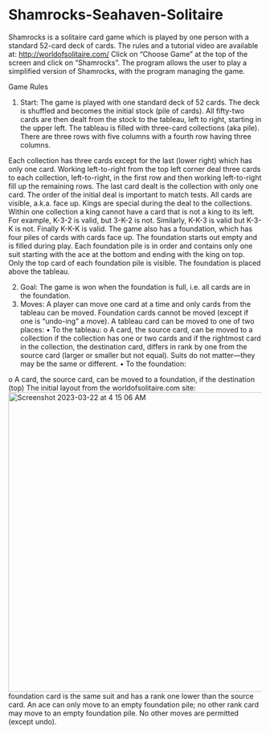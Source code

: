 # Shamrocks-Seahaven-Solitaire

Shamrocks is a solitaire card game which is played by one person with a standard 52-card deck of cards. The rules and a tutorial video are available at:
http://worldofsolitaire.com/
Click on “Choose Game” at the top of the screen and click on “Shamrocks”.
The program allows the user to play a simplified version of Shamrocks, with the program managing the game.

Game Rules
1. Start: The game is played with one standard deck of 52 cards. The deck is shuffled and becomes the initial stock (pile of cards).
All fifty-two cards are then dealt from the stock to the tableau, left to right, starting in the upper left. The tableau is filled with three-card collections (aka pile). There are three rows with five columns with a fourth row having three columns.

Each collection has three cards except for the last (lower right) which has only one card. Working left-to-right from the top left corner deal three cards to each collection, left-to-right, in the first row and then working left-to-right fill up the remaining rows. The last card dealt is the collection with only one card. The order of the initial deal is important to match tests. All cards are visible, a.k.a. face up.
Kings are special during the deal to the collections. Within one collection a king cannot have a card that is not a king to its left. For example, K-3-2 is valid, but 3-K-2 is not. Similarly, K-K-3 is valid but K-3-K is not. Finally K-K-K is valid.
The game also has a foundation, which has four piles of cards with cards face up. The foundation starts out empty and is filled during play. Each foundation pile is in order and contains only one suit starting with the ace at the bottom and ending with the king on top. Only the top card of each foundation pile is visible. The foundation is placed above the tableau.

2. Goal: The game is won when the foundation is full, i.e. all cards are in the foundation.
3. Moves: A player can move one card at a time and only cards from the tableau can be moved. Foundation cards cannot be moved (except if one is “undo-ing” a move). A tableau card can be moved to one of two places:
• To the tableau:
o A card, the source card, can be moved to a collection if the collection has one or
two cards and if the rightmost card in the collection, the destination card, differs in rank by one from the source card (larger or smaller but not equal). Suits do not matter—they may be the same or different.
• To the foundation:

o A card, the source card, can be moved to a foundation, if the destination (top)
The initial layout from the worldofsolitaire.com site:
<img width="597" alt="Screenshot 2023-03-22 at 4 15 06 AM" src="https://user-images.githubusercontent.com/102822796/226840309-701c4a41-75c6-455e-a3e8-22861da4d8b4.png">
foundation card is the same suit and has a rank one lower than the source card. An ace can only move to an empty foundation pile; no other rank card may move to an empty foundation pile.
No other moves are permitted (except undo).
